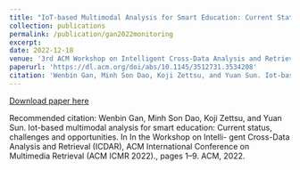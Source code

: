 ```yaml
---
title: "IoT-based Multimodal Analysis for Smart Education: Current Status, Challenges and Opportunities"
collection: publications
permalink: /publication/gan2022monitoring
excerpt: 
date: 2022-12-18
venue: '3rd ACM Workshop on Intelligent Cross-Data Analysis and Retrieval, in ACM International Conference on Multimedia Retrieval (ACM ICMR 2022)'
paperurl: 'https://dl.acm.org/doi/abs/10.1145/3512731.3534208'
citation: 'Wenbin Gan, Minh Son Dao, Koji Zettsu, and Yuan Sun. Iot-based multimodal analysis for smart education: Current status, challenges and opportunities. In In the Workshop on Intelli- gent Cross-Data Analysis and Retrieval (ICDAR), ACM International Conference on Multimedia Retrieval (ACM ICMR 2022)., pages 1–9. ACM, 2022.'
---
```


[Download paper here](https://dl.acm.org/doi/abs/10.1145/3512731.3534208)

Recommended citation: Wenbin Gan, Minh Son Dao, Koji Zettsu, and Yuan Sun. Iot-based multimodal analysis for smart education: Current status, challenges and opportunities. In In the Workshop on Intelli- gent Cross-Data Analysis and Retrieval (ICDAR), ACM International Conference on Multimedia Retrieval (ACM ICMR 2022)., pages 1–9. ACM, 2022.
